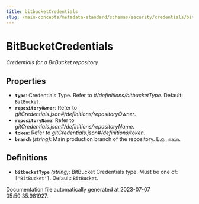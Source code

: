```yaml
---
title: bitbucketCredentials
slug: /main-concepts/metadata-standard/schemas/security/credentials/bitbucketcredentials
---
```


# BitBucketCredentials

*Credentials for a BitBucket repository*

## Properties

- **`type`**: Credentials Type. Refer to *#/definitions/bitbucketType*. Default: `BitBucket`.
- **`repositoryOwner`**: Refer to *gitCredentials.json#/definitions/repositoryOwner*.
- **`repositoryName`**: Refer to *gitCredentials.json#/definitions/repositoryName*.
- **`token`**: Refer to *gitCredentials.json#/definitions/token*.
- **`branch`** *(string)*: Main production branch of the repository. E.g., `main`.
## Definitions

- **`bitbucketType`** *(string)*: BitBucket Credentials type. Must be one of: `['BitBucket']`. Default: `BitBucket`.


Documentation file automatically generated at 2023-07-07 05:50:35.981927.
